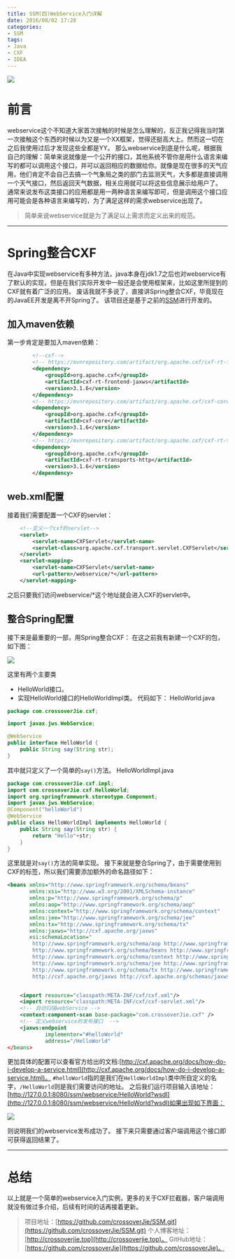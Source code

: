 ```yaml
---
title: SSM(四)WebService入门详解
date: 2016/08/02 17:28      
categories: 
- SSM
tags: 
- Java
- CXF
- IDEA
---
```


![](https://ws4.sinaimg.cn/large/0069RVTdly1fu8071ru87j30jg0a00tb.jpg)

# 前言
webservice这个不知道大家首次接触的时候是怎么理解的，反正我记得我当时第一次接触这个东西的时候以为又是一个XX框架，觉得还挺高大上。然而这一切在之后我使用过后才发现这些全都是YY。
那么webservice到底是什么呢，根据我自己的理解：简单来说就像是一个公开的接口，其他系统不管你是用什么语言来编写的都可以调用这个接口，并可以返回相应的数据给你。就像是现在很多的天气应用，他们肯定不会自己去搞一个气象局之类的部门去监测天气，大多都是直接调用一个天气接口，然后返回天气数据，相关应用就可以将这些信息展示给用户了。
通常来说发布这类接口的应用都是用一两种语言来编写即可，但是调用这个接口应用可能会是各种语言来编写的，为了满足这样的需求webservice出现了。
> 简单来说webservice就是为了满足以上需求而定义出来的规范。

----------


# Spring整合CXF
在Java中实现webservice有多种方法，java本身在jdk1.7之后也对webservice有了默认的实现，但是在我们实际开发中一般还是会使用框架来，比如这里所提到的CXF就有着广泛的应用。
废话我就不多说了，直接讲Spring整合CXF，毕竟现在的JavaEE开发是离不开Spring了。
该项目还是基于之前的[SSM](https://github.com/crossoverjie/SSM)进行开发的。
## 加入maven依赖
第一步肯定是要加入maven依赖：
```xml
        <!--cxf-->
        <!-- https://mvnrepository.com/artifact/org.apache.cxf/cxf-rt-frontend-jaxws -->
        <dependency>
            <groupId>org.apache.cxf</groupId>
            <artifactId>cxf-rt-frontend-jaxws</artifactId>
            <version>3.1.6</version>
        </dependency>
        <!-- https://mvnrepository.com/artifact/org.apache.cxf/cxf-core -->
        <dependency>
            <groupId>org.apache.cxf</groupId>
            <artifactId>cxf-core</artifactId>
            <version>3.1.6</version>
        </dependency>
        <!-- https://mvnrepository.com/artifact/org.apache.cxf/cxf-rt-transports-http -->
        <dependency>
            <groupId>org.apache.cxf</groupId>
            <artifactId>cxf-rt-transports-http</artifactId>
            <version>3.1.6</version>
        </dependency>
```
<!--more-->

## web.xml配置
接着我们需要配置一个CXF的servlet：

```xml
    <!--定义一个cxf的servlet-->
    <servlet>
        <servlet-name>CXFServlet</servlet-name>
        <servlet-class>org.apache.cxf.transport.servlet.CXFServlet</servlet-class>
    </servlet>
    <servlet-mapping>
        <servlet-name>CXFServlet</servlet-name>
        <url-pattern>/webservice/*</url-pattern>
    </servlet-mapping>
```
之后只要我们访问webservice/*这个地址就会进入CXF的servlet中。

## 整合Spring配置
接下来是最重要的一部，用Spring整合CXF：
在这之前我有新建一个CXF的包，如下图：

![](https://ws1.sinaimg.cn/large/0069RVTdly1fu807oo9j7j309x0p1q46.jpg)

这里有两个主要类
 - HelloWorld接口。
 - 实现HelloWorld接口的HelloWorldImpl类。
代码如下：
HelloWorld.java
```java
package com.crossoverJie.cxf;

import javax.jws.WebService;

@WebService
public interface HelloWorld {
	public String say(String str);
}
```
其中就只定义了一个简单的`say()`方法。
HelloWorldImpl.java
```java
package com.crossoverJie.cxf.impl;
import com.crossoverJie.cxf.HelloWorld;
import org.springframework.stereotype.Component;
import javax.jws.WebService;
@Component("helloWorld")
@WebService
public class HelloWorldImpl implements HelloWorld {
	public String say(String str) {
		return "Hello"+str;
	}
}
```
这里就是对`say()`方法的简单实现。
接下来就是整合Spring了，由于需要使用到CXF的标签，所以我们需要添加额外的命名路径如下：

```xml
<beans xmlns="http://www.springframework.org/schema/beans"
       xmlns:xsi="http://www.w3.org/2001/XMLSchema-instance"
       xmlns:p="http://www.springframework.org/schema/p"
       xmlns:aop="http://www.springframework.org/schema/aop"
       xmlns:context="http://www.springframework.org/schema/context"
       xmlns:jee="http://www.springframework.org/schema/jee"
       xmlns:tx="http://www.springframework.org/schema/tx"
       xmlns:jaxws="http://cxf.apache.org/jaxws"
       xsi:schemaLocation="
        http://www.springframework.org/schema/aop http://www.springframework.org/schema/aop/spring-aop-4.0.xsd
        http://www.springframework.org/schema/beans http://www.springframework.org/schema/beans/spring-beans-4.0.xsd
        http://www.springframework.org/schema/context http://www.springframework.org/schema/context/spring-context-4.0.xsd
        http://www.springframework.org/schema/jee http://www.springframework.org/schema/jee/spring-jee-4.0.xsd
        http://www.springframework.org/schema/tx http://www.springframework.org/schema/tx/spring-tx-4.0.xsd
        http://cxf.apache.org/jaxws http://cxf.apache.org/schemas/jaxws.xsd">


    <import resource="classpath:META-INF/cxf/cxf.xml"/>
    <import resource="classpath:META-INF/cxf/cxf-servlet.xml"/>
    <!-- 自动扫描webService -->
    <context:component-scan base-package="com.crossoverJie.cxf" />
    <!-- 定义webservice的发布接口  -->
    <jaxws:endpoint
            implementor="#helloWorld"
            address="/HelloWorld"
</beans>
```

更加具体的配置可以查看官方给出的文档:[http://cxf.apache.org/docs/how-do-i-develop-a-service.html](http://cxf.apache.org/docs/how-do-i-develop-a-service.html)。
`#helloWorld`指的是我们在`HelloWorldImpl`类中所自定义的名字，`/HelloWorld`则是我们需要访问的地址。
之后我们运行项目输入该地址：[http://127.0.0.1:8080/ssm/webservice/HelloWorld?wsdl](http://127.0.0.1:8080/ssm/webservice/HelloWorld?wsdl)如果出现如下界面：

![](https://ws2.sinaimg.cn/large/0069RVTdly1fu8086ottdj30jg0733zm.jpg)

则说明我们的webservice发布成功了。
接下来只需要通过客户端调用这个接口即可获得返回结果了。


----------


# 总结
以上就是一个简单的webservice入门实例，更多的关于CXF拦截器，客户端调用就没有做过多介绍，后续有时间的话再接着更新。
> 项目地址：[https://github.com/crossoverJie/SSM.git](https://github.com/crossoverJie/SSM.git)
> 个人博客地址：[http://crossoverjie.top](http://crossoverjie.top)。
> GitHub地址：[https://github.com/crossoverJie](https://github.com/crossoverJie)。
